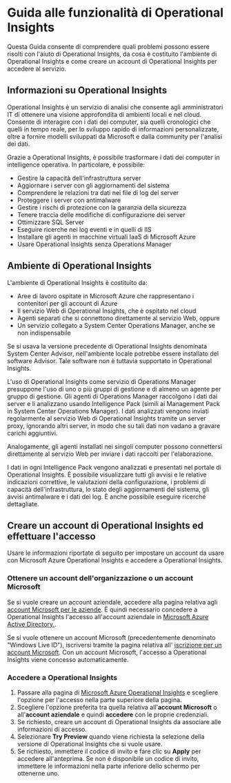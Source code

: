 ﻿<properties 
	pageTitle="Guida alle funzionalità di Operational Insights" 
	description="Operational Insights è un servizio di analisi che consente agli amministratori IT di ottenere una visione approfondita di ambienti locali e nel cloud. Consente di interagire con i dati dei computer, sia quelli cronologici che quelli in tempo reale, per lo sviluppo rapido di informazioni personalizzate, oltre a fornire modelli sviluppati da Microsoft e dalla community per l'analisi dei dati." 
	services="operational-insights" 
	documentationCenter="" 
	authors="bandersmsft" 
	manager="jwhit" 
	editor=""/>

<tags 
	ms.service="operational-insights" 
	ms.workload="appservices" 
	ms.tgt_pltfrm="na" 
	ms.devlang="na" 
	ms.topic="article" 
	ms.date="11/06/2014" 
	ms.author="banders"/>

<h1>Guida alle funzionalità di Operational Insights</h1>

Questa Guida consente di comprendere quali problemi possono essere risolti con l'aiuto di Operational Insights, da cosa è costituito l'ambiente di Operational Insights e come creare un account di Operational Insights per accedere al servizio.

<h2 id="whatisaad">Informazioni su Operational Insights</h2>

Operational Insights è un servizio di analisi che consente agli amministratori IT di ottenere una visione approfondita di ambienti locali e nel cloud. Consente di interagire con i dati dei computer, sia quelli cronologici che quelli in tempo reale, per lo sviluppo rapido di informazioni personalizzate, oltre a fornire modelli sviluppati da Microsoft e dalla community per l'analisi dei dati.

Grazie a Operational Insights, è possibile trasformare i dati dei computer in intelligence operativa. In particolare, è possibile:

- Gestire la capacità dell'infrastruttura server
- Aggiornare i server con gli aggiornamenti del sistema
- Comprendere le relazioni tra dati nei file di log del server
- Proteggere i server con antimalware
- Gestire i rischi di protezione con la garanzia della sicurezza
- Tenere traccia delle modifiche di configurazione dei server
- Ottimizzare SQL Server
- Eseguire ricerche nei log eventi e in quelli di IIS
- Installare gli agenti in macchine virtuali IaaS di Microsoft Azure
- Usare Operational Insights senza Operations Manager  

<h2 id="">Ambiente di Operational Insights</h2>

L'ambiente di Operational Insights è costituito da:

- Aree di lavoro ospitate in Microsoft Azure che rappresentano i contenitori per gli account di Azure
- Il servizio Web di Operational Insights, che è ospitato nel cloud
- Agenti separati che si connettono direttamente al servizio Web, oppure
- Un servizio collegato a System Center Operations Manager, anche se non indispensabile




Se si usava la versione precedente di Operational Insights denominata System Center Advisor, nell'ambiente locale potrebbe essere installato del software Advisor. Tale software non è tuttavia supportato in Operational Insights.

L'uso di Operational Insights come servizio di Operations Manager presuppone l'uso di uno o più gruppi di gestione e di almeno un agente per gruppo di gestione. Gli agenti di Operations Manager raccolgono i dati dai server e li analizzano usando Intelligence Pack (simili ai Management Pack in System Center Operations Manager). I dati analizzati vengono inviati regolarmente al servizio Web di Operational Insights tramite un server proxy, ignorando altri server, in modo che su tali dati non vadano a gravare carichi aggiuntivi.

Analogamente, gli agenti installati nei singoli computer possono connettersi direttamente al servizio Web per inviare i dati raccolti per l'elaborazione.

I dati in ogni Intelligence Pack vengono analizzati e presentati nel portale di Operational Insights. È possibile visualizzare tutti gli avvisi e le relative indicazioni correttive, le valutazioni della configurazione, i problemi di capacità dell'infrastruttura, lo stato degli aggiornamenti del sistema, gli avvisi antimalware e i dati dei log. È anche possibile eseguire ricerche dettagliate.

<h2 id="">Creare un account di Operational Insights ed effettuare l'accesso</h2>

Usare le informazioni riportate di seguito per impostare un account da usare con Microsoft Azure Operational Insights e accedere a Operational Insights.



<h3>Ottenere un account dell'organizzazione o un account Microsoft</h3>

Se si vuole creare un account aziendale, accedere alla pagina relativa agli <a href="http://go.microsoft.com/fwlink/?LinkId=396866" target="_blank">account Microsoft per le aziende</a>. È quindi necessario concedere a Operational Insights l'accesso all'account aziendale in <a href="http://aka.ms/Mr1dtz" target="_blank">Microsoft Azure Active Directory.</a>.


Se si vuole ottenere un account Microsoft (precedentemente denominato "Windows Live ID"), iscriversi tramite la pagina relativa all' <a href="http://go.microsoft.com/fwlink/?LinkId=396868" target="_blank">iscrizione per un account Microsoft</a>. Con un account Microsoft, l'accesso a Operational Insights viene concesso automaticamente.


<h3>Accedere a Operational Insights</h3>

1. Passare alla pagina di <a href="preview.opinsights.azure.com" target="_blank">Microsoft Azure Operational Insights</a>  e scegliere l'opzione per l'accesso nella parte superiore della pagina.
2. Scegliere l'opzione preferita tra quella relativa all'**account Microsoft** o all'**account aziendale** e quindi **accedere** con le proprie credenziali.
3. Se richiesto, creare un account di Operational Insights da associare alle informazioni di accesso.
4. Selezionare **Try Preview** quando viene richiesta la selezione della versione di Operational Insights che si vuole usare.
5. Se richiesto, immettere il codice di invito e fare clic su **Apply** per accedere all'anteprima. Se non è disponibile un codice di invito, immettere le informazioni nella parte inferiore dello schermo per ottenerne uno.

<!--HONumber=45--> 

